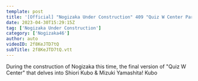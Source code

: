 ```yaml
---
template: post
title: '[Official] "Nogizaka Under Construction" 409 "Quiz W Center Part 2" 2023.04.30 OA'
date: 2023-04-30T15:29:15Z
tag: ['Nogizaka Under Construction']
category: ['Nogizaka46']
author: auto 
videoID: 2f8KeJTD7tQ
subTitle: 2f8KeJTD7tQ.vtt
---
```

During the construction of Nogizaka this time, the final version of "Quiz W Center" that delves into Shiori Kubo & Mizuki Yamashita!
Kubo